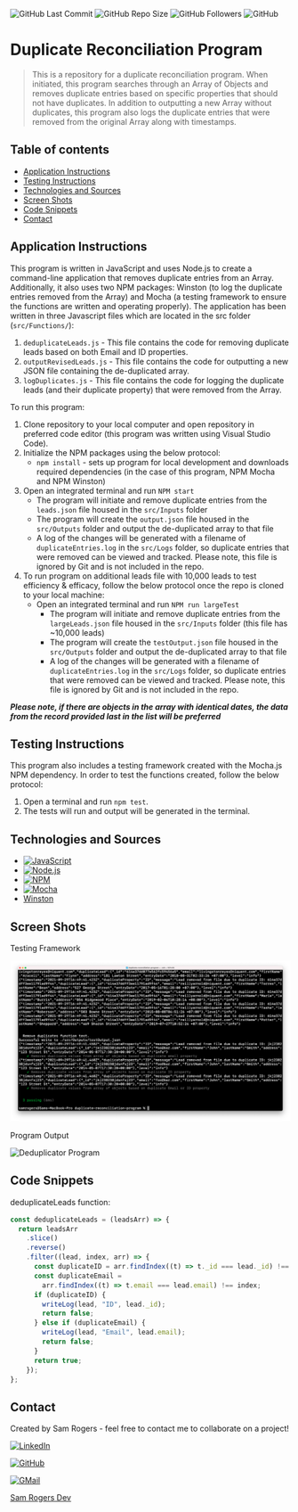 ![GitHub Last Commit](https://img.shields.io/github/last-commit/samrogers15/duplicate-reconciliation-program?style=plastic)
![GitHub Repo Size](https://img.shields.io/github/repo-size/samrogers15/duplicate-reconciliation-program?style=plastic)
![GitHub Followers](https://img.shields.io/github/followers/samrogers15?style=social)
![GitHub](https://img.shields.io/github/languages/top/samrogers15/duplicate-reconciliation-program?style=plastic)


# Duplicate Reconciliation Program
> This is a repository for a duplicate reconciliation program. When initiated, this program searches through an Array of Objects and removes duplicate entries based on specific properties that should not have duplicates. In addition to outputting a new Array without duplicates, this program also logs the duplicate entries that were removed from the original Array along with timestamps.


## Table of contents
* [Application Instructions](#application-instructions)
* [Testing Instructions](#testing-instructions)
* [Technologies and Sources](#technologies-and-sources)
* [Screen Shots](#screen-shots)
* [Code Snippets](#code-snippets)
* [Contact](#contact)


## Application Instructions
This program is written in JavaScript and uses Node.js to create a command-line application that removes duplicate entries from an Array. Additionally, it also uses two NPM packages: Winston (to log the duplicate entries removed from the Array) and Mocha (a testing framework to ensure the functions are written and operating properly). The application has been written in three Javascript files which are located in the src folder (`src/Functions/`):

1. `deduplicateLeads.js` - This file contains the code for removing duplicate leads based on both Email and ID properties.
2. `outputRevisedLeads.js` - This file contains the code for outputting a new JSON file containing the de-duplicated array.
3. `logDuplicates.js` - This file contains the code for logging the duplicate leads (and their duplicate property) that were removed from the Array.

To run this program:

1. Clone repository to your local computer and open repository in preferred code editor (this program was written using Visual Studio Code).
2. Initialize the NPM packages using the below protocol:
    * `npm install` - sets up program for local development and downloads required dependencies (in the case of this program, NPM Mocha and NPM Winston)
3. Open an integrated terminal and run `NPM start`
    * The program will initiate and remove duplicate entries from the `leads.json` file housed in the `src/Inputs` folder
    * The program will create the `output.json` file housed in the `src/Outputs` folder and output the de-duplicated array to that file
    * A log of the changes will be generated with a filename of `duplicateEntries.log` in the `src/Logs` folder, so duplicate entries that were removed can be viewed and tracked. Please note, this file is ignored by Git and is not included in the repo.
4. To run program on additional leads file with 10,000 leads to test efficiency & efficacy, follow the below protocol once the repo is cloned to your local machine:
    * Open an integrated terminal and run `NPM run largeTest`
      * The program will initiate and remove duplicate entries from the `largeLeads.json` file housed in the `src/Inputs` folder (this file has ~10,000 leads)
      * The program will create the `testOutput.json` file housed in the `src/Outputs` folder and output the de-duplicated array to that file
      * A log of the changes will be generated with a filename of `duplicateEntries.log` in the `src/Logs` folder, so duplicate entries that were removed can be viewed and tracked. Please note, this file is ignored by Git and is not included in the repo.


***Please note, if there are objects in the array with identical dates, the data from the record provided last in the list will be preferred***


## Testing Instructions
This program also includes a testing framework created with the Mocha.js NPM dependency. In order to test the functions created, follow the below protocol:

1. Open a terminal and run `npm test`.
2. The tests will run and output will be generated in the terminal.


## Technologies and Sources
* [![JavaScript](https://img.shields.io/badge/JavaScript-323330?style=for-the-badge&logo=javascript&logoColor=F7DF1E)](https://www.javascript.com/)
* [![Node.js](https://img.shields.io/badge/Node.js-339933?style=for-the-badge&logo=nodedotjs&logoColor=white)](https://nodejs.org/en/)
* [![NPM](https://img.shields.io/badge/npm-CB3837?style=for-the-badge&logo=npm&logoColor=white)](https://www.npmjs.com/)
* [![Mocha](https://img.shields.io/badge/Mocha-8D6748?style=for-the-badge&logo=Mocha&logoColor=white)](https://mochajs.org/)
* [Winston](https://www.npmjs.com/package/winston)


## Screen Shots
Testing Framework

![Mocha Test](/assets/MochaTest.png)

Program Output

![Deduplicator Program](/assets/DeduplicatorProgram.png)


## Code Snippets

deduplicateLeads function:
```js
const deduplicateLeads = (leadsArr) => {
  return leadsArr
    .slice()
    .reverse()
    .filter((lead, index, arr) => {
      const duplicateID = arr.findIndex((t) => t._id === lead._id) !== index;
      const duplicateEmail =
        arr.findIndex((t) => t.email === lead.email) !== index;
      if (duplicateID) {
        writeLog(lead, "ID", lead._id);
        return false;
      } else if (duplicateEmail) {
        writeLog(lead, "Email", lead.email);
        return false;
      }
      return true;
    });
};
```


## Contact
Created by Sam Rogers - feel free to contact me to collaborate on a project!

[![LinkedIn](https://img.shields.io/badge/LinkedIn-0077B5?style=for-the-badge&logo=linkedin&logoColor=white)](https://www.linkedin.com/in/samuelerogers/)

[![GitHub](https://img.shields.io/badge/GitHub-100000?style=for-the-badge&logo=github&logoColor=white)](https://github.com/samrogers15)

[![GMail](https://img.shields.io/badge/Gmail-D14836?style=for-the-badge&logo=gmail&logoColor=white)](mailto:samrogers15@gmail.com)

[Sam Rogers Dev](www.samrogersdev.com)